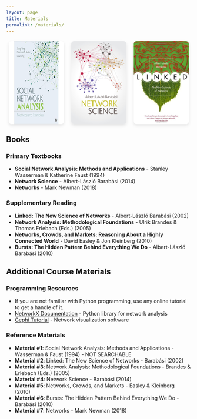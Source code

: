 ```yaml
---
layout: page
title: Materials
permalink: /materials/
---
```

<style>
.book-covers {
    display: flex;
    justify-content: center;
    gap: 20px;
    margin: 20px 0;
    flex-wrap: wrap;
}

.book-cover {
    width: 150px;
    height: auto;
    border-radius: 8px;
    box-shadow: 0 4px 8px rgba(0,0,0,0.1);
    transition: transform 0.3s ease;
}

.book-cover:hover {
    transform: scale(1.05);
}

@media (max-width: 768px) {
    .book-cover {
        width: 120px;
    }
}
</style>

<div class="book-covers">
    <img src="/_images/book1.jpg" alt="Social Network Analysis" class="book-cover">
    <img src="/_images/book2.jpg" alt="Network Science" class="book-cover">
    <img src="/_images/book3.jpg" alt="Network Science" class="book-cover">

</div>

## Books

### Primary Textbooks
* **Social Network Analysis: Methods and Applications** - Stanley Wasserman & Katherine Faust (1994)
* **Network Science** - Albert-László Barabási (2014)
* **Networks** - Mark Newman (2018)

### Supplementary Reading
* **Linked: The New Science of Networks** - Albert-László Barabási (2002)
* **Network Analysis: Methodological Foundations** - Ulrik Brandes & Thomas Erlebach (Eds.) (2005)
* **Networks, Crowds, and Markets: Reasoning About a Highly Connected World** - David Easley & Jon Kleinberg (2010)
* **Bursts: The Hidden Pattern Behind Everything We Do** - Albert-László Barabási (2010)

## Additional Course Materials

### Programming Resources
* If you are not familiar with Python programming, use any online tutorial to get a handle of it.
* [NetworkX Documentation](https://networkx.org/documentation/stable/) - Python library for network analysis
* [Gephi Tutorial](https://gephi.org/tutorials/) - Network visualization software

### Reference Materials
* **Material #1**: Social Network Analysis: Methods and Applications - Wasserman & Faust (1994) - NOT SEARCHABLE
* **Material #2**: Linked: The New Science of Networks - Barabási (2002)
* **Material #3**: Network Analysis: Methodological Foundations - Brandes & Erlebach (Eds.) (2005)
* **Material #4**: Network Science - Barabási (2014)
* **Material #5**: Networks, Crowds, and Markets - Easley & Kleinberg (2010)
* **Material #6**: Bursts: The Hidden Pattern Behind Everything We Do - Barabási (2010)
* **Material #7**: Networks - Mark Newman (2018)